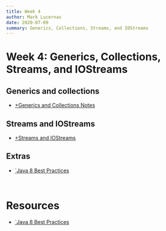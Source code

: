 ```yaml
---
title: Week 4
author: Mark Lucernas
date: 2020-07-09
summary: Generics, Collections, Streams, and IOStreams
---
```



# Week 4: Generics, Collections, Streams, and IOStreams

## Generics and collections

  - [+Generics and Collections Notes](generics-and-collections/index)


## Streams and IOStreams

  - [+Streams and IOStreams](streams/index)


## Extras

  - [`Java 8 Best Practices](https://www.youtube.com/watch?v=wOks4LW6I24)


<br>

# Resources

  - [`Java 8 Best Practices](https://www.youtube.com/watch?v=wOks4LW6I24)

